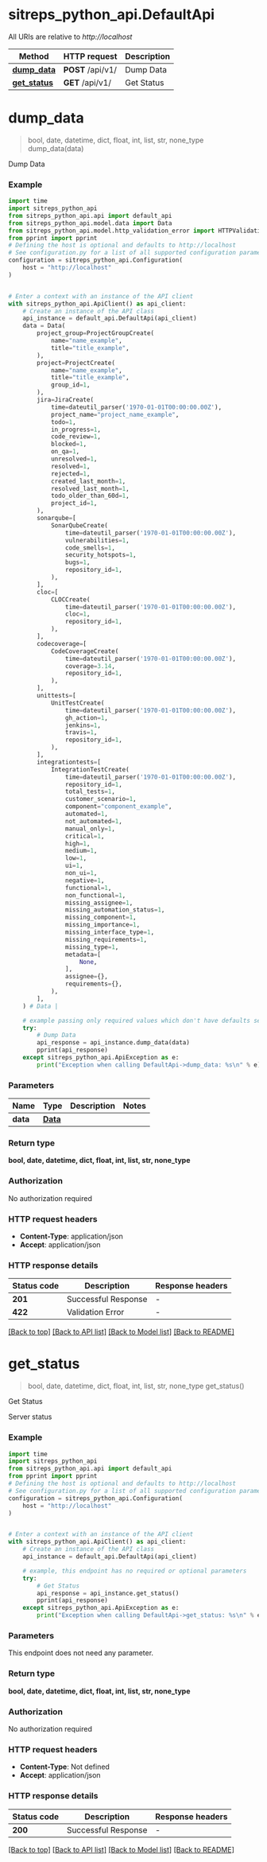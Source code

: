 # sitreps_python_api.DefaultApi

All URIs are relative to *http://localhost*

Method | HTTP request | Description
------------- | ------------- | -------------
[**dump_data**](DefaultApi.md#dump_data) | **POST** /api/v1/ | Dump Data
[**get_status**](DefaultApi.md#get_status) | **GET** /api/v1/ | Get Status


# **dump_data**
> bool, date, datetime, dict, float, int, list, str, none_type dump_data(data)

Dump Data

### Example


```python
import time
import sitreps_python_api
from sitreps_python_api.api import default_api
from sitreps_python_api.model.data import Data
from sitreps_python_api.model.http_validation_error import HTTPValidationError
from pprint import pprint
# Defining the host is optional and defaults to http://localhost
# See configuration.py for a list of all supported configuration parameters.
configuration = sitreps_python_api.Configuration(
    host = "http://localhost"
)


# Enter a context with an instance of the API client
with sitreps_python_api.ApiClient() as api_client:
    # Create an instance of the API class
    api_instance = default_api.DefaultApi(api_client)
    data = Data(
        project_group=ProjectGroupCreate(
            name="name_example",
            title="title_example",
        ),
        project=ProjectCreate(
            name="name_example",
            title="title_example",
            group_id=1,
        ),
        jira=JiraCreate(
            time=dateutil_parser('1970-01-01T00:00:00.00Z'),
            project_name="project_name_example",
            todo=1,
            in_progress=1,
            code_review=1,
            blocked=1,
            on_qa=1,
            unresolved=1,
            resolved=1,
            rejected=1,
            created_last_month=1,
            resolved_last_month=1,
            todo_older_than_60d=1,
            project_id=1,
        ),
        sonarqube=[
            SonarQubeCreate(
                time=dateutil_parser('1970-01-01T00:00:00.00Z'),
                vulnerabilities=1,
                code_smells=1,
                security_hotspots=1,
                bugs=1,
                repository_id=1,
            ),
        ],
        cloc=[
            CLOCCreate(
                time=dateutil_parser('1970-01-01T00:00:00.00Z'),
                cloc=1,
                repository_id=1,
            ),
        ],
        codecoverage=[
            CodeCoverageCreate(
                time=dateutil_parser('1970-01-01T00:00:00.00Z'),
                coverage=3.14,
                repository_id=1,
            ),
        ],
        unittests=[
            UnitTestCreate(
                time=dateutil_parser('1970-01-01T00:00:00.00Z'),
                gh_action=1,
                jenkins=1,
                travis=1,
                repository_id=1,
            ),
        ],
        integrationtests=[
            IntegrationTestCreate(
                time=dateutil_parser('1970-01-01T00:00:00.00Z'),
                repository_id=1,
                total_tests=1,
                customer_scenario=1,
                component="component_example",
                automated=1,
                not_automated=1,
                manual_only=1,
                critical=1,
                high=1,
                medium=1,
                low=1,
                ui=1,
                non_ui=1,
                negative=1,
                functional=1,
                non_functional=1,
                missing_assignee=1,
                missing_automation_status=1,
                missing_component=1,
                missing_importance=1,
                missing_interface_type=1,
                missing_requirements=1,
                missing_type=1,
                metadata=[
                    None,
                ],
                assignee={},
                requirements={},
            ),
        ],
    ) # Data | 

    # example passing only required values which don't have defaults set
    try:
        # Dump Data
        api_response = api_instance.dump_data(data)
        pprint(api_response)
    except sitreps_python_api.ApiException as e:
        print("Exception when calling DefaultApi->dump_data: %s\n" % e)
```


### Parameters

Name | Type | Description  | Notes
------------- | ------------- | ------------- | -------------
 **data** | [**Data**](Data.md)|  |

### Return type

**bool, date, datetime, dict, float, int, list, str, none_type**

### Authorization

No authorization required

### HTTP request headers

 - **Content-Type**: application/json
 - **Accept**: application/json


### HTTP response details

| Status code | Description | Response headers |
|-------------|-------------|------------------|
**201** | Successful Response |  -  |
**422** | Validation Error |  -  |

[[Back to top]](#) [[Back to API list]](../README.md#documentation-for-api-endpoints) [[Back to Model list]](../README.md#documentation-for-models) [[Back to README]](../README.md)

# **get_status**
> bool, date, datetime, dict, float, int, list, str, none_type get_status()

Get Status

Server status

### Example


```python
import time
import sitreps_python_api
from sitreps_python_api.api import default_api
from pprint import pprint
# Defining the host is optional and defaults to http://localhost
# See configuration.py for a list of all supported configuration parameters.
configuration = sitreps_python_api.Configuration(
    host = "http://localhost"
)


# Enter a context with an instance of the API client
with sitreps_python_api.ApiClient() as api_client:
    # Create an instance of the API class
    api_instance = default_api.DefaultApi(api_client)

    # example, this endpoint has no required or optional parameters
    try:
        # Get Status
        api_response = api_instance.get_status()
        pprint(api_response)
    except sitreps_python_api.ApiException as e:
        print("Exception when calling DefaultApi->get_status: %s\n" % e)
```


### Parameters
This endpoint does not need any parameter.

### Return type

**bool, date, datetime, dict, float, int, list, str, none_type**

### Authorization

No authorization required

### HTTP request headers

 - **Content-Type**: Not defined
 - **Accept**: application/json


### HTTP response details

| Status code | Description | Response headers |
|-------------|-------------|------------------|
**200** | Successful Response |  -  |

[[Back to top]](#) [[Back to API list]](../README.md#documentation-for-api-endpoints) [[Back to Model list]](../README.md#documentation-for-models) [[Back to README]](../README.md)

